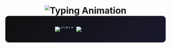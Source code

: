 <h1 align="center" style="margin: 0;">
  <img src="https://readme-typing-svg.herokuapp.com?font=Fira+Code&size=28&color=0055FF&center=true&vCenter=true&width=450&lines=Welcome+to+my+GitHub!" alt="Typing Animation">
</h1>

<div align="center" style="background: linear-gradient(135deg, #0f0f0f 0%, #1a1a2e 100%), url('https://www.transparenttextures.com/patterns/hexellence.png'); padding: 20px; border-radius: 10px; color: #c9d1d9; font-family: 'Fira Code', monospace; line-height: 0;">

![Stats](https://github-readme-stats.vercel.app/api/top-langs/?username=rueyday&size_weight=0.4&count_weight=0.6&hide=Makefile,Tex&layout=compact&hide_border=true)
[![GitHub Streak](https://github-readme-streak-stats.herokuapp.com?user=rueyday&theme=transparent&hide_border=true)](https://git.io/streak-stats)

</div>
